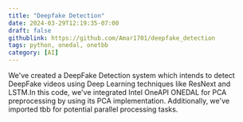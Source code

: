 ```yaml
---
title: "Deepfake Detection"
date: 2024-03-29T12:19:35-07:00
draft: false
githublink: https://github.com/Amar1701/deepfake_detection
tags: python, onedal, onetbb
category: [AI]
---
```


We've created a DeepFake Detection system which intends to detect DeepFake videos using Deep Learning techniques like ResNext and LSTM.In this code, we've integrated Intel OneAPI ONEDAL for PCA preprocessing by using its PCA implementation. Additionally, we've imported tbb for potential parallel processing tasks.
